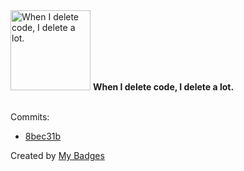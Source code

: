 <img src="https://my-badges.github.io/my-badges/mass-delete-commit.png" alt="When I delete code, I delete a lot." title="When I delete code, I delete a lot." width="128">
<strong>When I delete code, I delete a lot.</strong>
<br><br>

Commits:

- <a href="https://github.com/Sajjon/radixdlt-swift-archive/commit/8bec31b2e128f7c6e74395153b88085017d5f86c">8bec31b</a>


Created by <a href="https://github.com/my-badges/my-badges">My Badges</a>